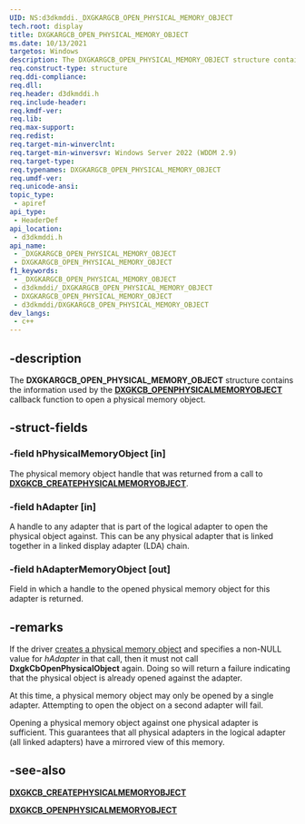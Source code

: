 ```yaml
---
UID: NS:d3dkmddi._DXGKARGCB_OPEN_PHYSICAL_MEMORY_OBJECT
tech.root: display
title: DXGKARGCB_OPEN_PHYSICAL_MEMORY_OBJECT
ms.date: 10/13/2021
targetos: Windows
description: The DXGKARGCB_OPEN_PHYSICAL_MEMORY_OBJECT structure contains the information used by the DxgkCbOpenPhysicalMemoryObject callback function to open a physical memory object.
req.construct-type: structure
req.ddi-compliance: 
req.dll: 
req.header: d3dkmddi.h
req.include-header: 
req.kmdf-ver: 
req.lib: 
req.max-support: 
req.redist: 
req.target-min-winverclnt: 
req.target-min-winversvr: Windows Server 2022 (WDDM 2.9)
req.target-type: 
req.typenames: DXGKARGCB_OPEN_PHYSICAL_MEMORY_OBJECT
req.umdf-ver: 
req.unicode-ansi: 
topic_type:
 - apiref
api_type:
 - HeaderDef
api_location:
 - d3dkmddi.h
api_name:
 - _DXGKARGCB_OPEN_PHYSICAL_MEMORY_OBJECT
 - DXGKARGCB_OPEN_PHYSICAL_MEMORY_OBJECT
f1_keywords:
 - _DXGKARGCB_OPEN_PHYSICAL_MEMORY_OBJECT
 - d3dkmddi/_DXGKARGCB_OPEN_PHYSICAL_MEMORY_OBJECT
 - DXGKARGCB_OPEN_PHYSICAL_MEMORY_OBJECT
 - d3dkmddi/DXGKARGCB_OPEN_PHYSICAL_MEMORY_OBJECT
dev_langs:
 - c++
---
```


## -description

The **DXGKARGCB_OPEN_PHYSICAL_MEMORY_OBJECT** structure contains the information used by the [**DXGKCB_OPENPHYSICALMEMORYOBJECT**](nc-d3dkmddi-dxgkcb_openphysicalmemoryobject.md) callback function to open a physical memory object.

## -struct-fields

### -field hPhysicalMemoryObject [in]

The physical memory object handle that was returned from a call to [**DXGKCB_CREATEPHYSICALMEMORYOBJECT**](nc-d3dkmddi-dxgkcb_createphysicalmemoryobject.md).

### -field hAdapter [in]

A handle to any adapter that is part of the logical adapter to open the physical object against. This can be any physical adapter that is linked together in a linked display adapter (LDA) chain.

### -field hAdapterMemoryObject [out]

Field in which a handle to the opened physical memory object for this adapter is returned.

## -remarks

If the driver [creates a physical memory object](nc-d3dkmddi-dxgkcb_createphysicalmemoryobject.md) and specifies a non-NULL value for *hAdapter* in that call, then it must not call **DxgkCbOpenPhysicalObject** again. Doing so will return a failure indicating that the physical object is already opened against the adapter.

At this time, a physical memory object may only be opened by a single adapter. Attempting to open the object on a second adapter will fail.

Opening a physical memory object against one physical adapter is sufficient. This guarantees that all physical adapters in the logical adapter (all linked adapters) have a mirrored view of this memory.

## -see-also

[**DXGKCB_CREATEPHYSICALMEMORYOBJECT**](nc-d3dkmddi-dxgkcb_createphysicalmemoryobject.md)

[**DXGKCB_OPENPHYSICALMEMORYOBJECT**](nc-d3dkmddi-dxgkcb_openphysicalmemoryobject.md)
